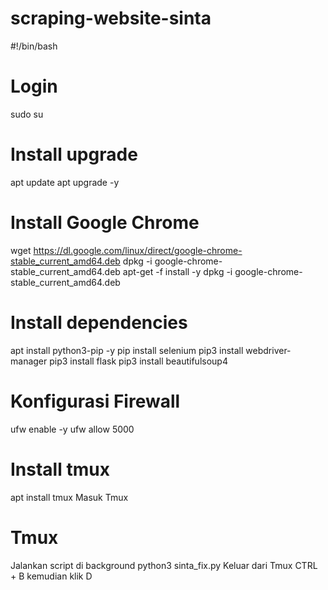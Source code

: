 # scraping-website-sinta
#!/bin/bash
# Login
sudo su
# Install upgrade
apt update
apt upgrade -y

# Install Google Chrome
wget https://dl.google.com/linux/direct/google-chrome-stable_current_amd64.deb
dpkg -i google-chrome-stable_current_amd64.deb
apt-get -f install -y
dpkg -i google-chrome-stable_current_amd64.deb

# Install dependencies
apt install python3-pip -y
pip install selenium
pip3 install webdriver-manager
pip3 install flask
pip3 install beautifulsoup4

# Konfigurasi Firewall
ufw enable -y
ufw allow 5000

# Install tmux
apt install tmux
Masuk Tmux
# Tmux
Jalankan script di background
python3 sinta_fix.py
Keluar dari Tmux
CTRL + B kemudian klik D
